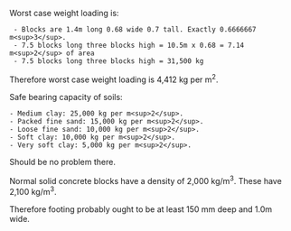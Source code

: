 Worst case weight loading is:

     - Blocks are 1.4m long 0.68 wide 0.7 tall. Exactly 0.6666667 m<sup>3</sup>.
     - 7.5 blocks long three blocks high = 10.5m x 0.68 = 7.14 m<sup>2</sup> of area
     - 7.5 blocks long three blocks high = 31,500 kg

Therefore worst case weight loading is 4,412 kg per m<sup>2</sup>.

Safe bearing capacity of soils:

    - Medium clay: 25,000 kg per m<sup>2</sup>.
    - Packed fine sand: 15,000 kg per m<sup>2</sup>.
    - Loose fine sand: 10,000 kg per m<sup>2</sup>.
    - Soft clay: 10,000 kg per m<sup>2</sup>.
    - Very soft clay: 5,000 kg per m<sup>2</sup>.

Should be no problem there.

Normal solid concrete blocks have a density of 2,000 kg/m<sup>3</sup>.
These have 2,100 kg/m<sup>3</sup>.

Therefore footing probably ought to be at least 150 mm deep and 1.0m wide.
